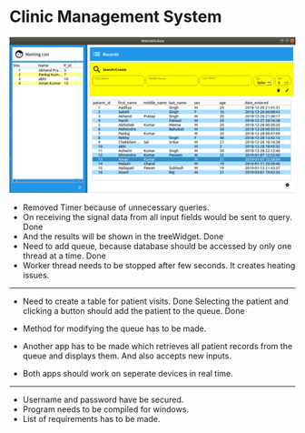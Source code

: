 # Clinic Management System

![alt text](https://github.com/asaaditya8/Database-GUI-app/blob/master/user.png)

* Removed Timer because of unnecessary queries.
* On receiving the signal data from all input fields would be sent to query. Done
* And the results will be shown in the treeWidget. Done
* Need to add queue, because database should be accessed by only one thread at a time. Done
* Worker thread needs to be stopped after few seconds. It creates heating issues.

-----

* Need to create a table for patient visits. Done
Selecting the patient and clicking a button should add the patient to the queue. Done

* Method for modifying the queue has to be made.

* Another app has to be made which retrieves all patient records from the queue and displays them.
And also accepts new inputs.

* Both apps should work on seperate devices in real time.

-----
* Username and password have be secured.
* Program needs to be compiled for windows.
* List of requirements has to be made.

